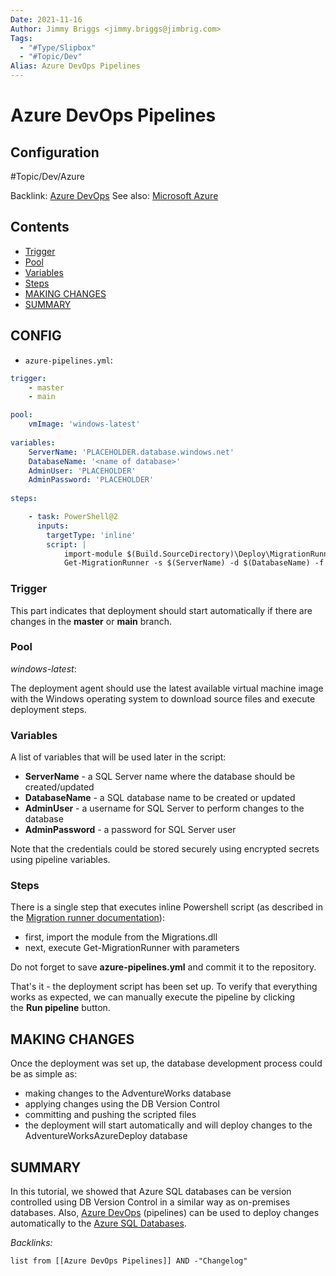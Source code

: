 ```yaml
---
Date: 2021-11-16
Author: Jimmy Briggs <jimmy.briggs@jimbrig.com>
Tags:
  - "#Type/Slipbox"
  - "#Topic/Dev"
Alias: Azure DevOps Pipelines
---
```


# Azure DevOps Pipelines

## Configuration

\#Topic/Dev/Azure

Backlink: [Azure DevOps](Azure%20DevOps.md)
See also: [Microsoft Azure](Microsoft%20Azure.md)

## Contents

* [Trigger](Azure%20DevOps%20Pipelines.md#trigger)
* [Pool](Azure%20DevOps%20Pipelines.md#pool)
* [Variables](Azure%20DevOps%20Pipelines.md#variables)
* [Steps](Azure%20DevOps%20Pipelines.md#steps)
* [MAKING CHANGES](Azure%20DevOps%20Pipelines.md#making-changes)
* [SUMMARY](Azure%20DevOps%20Pipelines.md#summary)

## CONFIG

* `azure-pipelines.yml`:

````yaml
trigger:
	- master
	- main

pool:
	vmImage: 'windows-latest'
	
variables:
	ServerName: 'PLACEHOLDER.database.windows.net'
	DatabaseName: '<name of database>'
	AdminUser: 'PLACEHOLDER'
	AdminPassword: 'PLACEHOLDER'
	
steps:

	- task: PowerShell@2
	  inputs:
	  	targetType: 'inline'
		script: |
			import-module $(Build.SourceDirectory)\Deploy\MigrationRunner\Migration.dll
			Get-MigrationRunner -s $(ServerName) -d $(DatabaseName) -f $(Build.SourcesDirectory)\Sources\Migrations -u $(AdminUser) -p $(AdminPassword)
````

### Trigger

This part indicates that deployment should start automatically if there are changes in the **master** or **main** branch.

### Pool

*windows-latest*:

The deployment agent should use the latest available virtual machine image with the Windows operating system to download source files and execute deployment steps.

### Variables

A list of variables that will be used later in the script:

* **ServerName** - a SQL Server name where the database should be created/updated
* **DatabaseName** - a SQL database name to be created or updated
* **AdminUser** - a username for SQL Server to perform changes to the database
* **AdminPassword** - a password for SQL Server user

Note that the credentials could be stored securely using encrypted secrets using pipeline variables.

### Steps

There is a single step that executes inline Powershell script (as described in the [Migration runner documentation](https://dbversioncontrol.com/pages/migration-runner)):

* first, import the module from the Migrations.dll
* next, execute Get-MigrationRunner with parameters 

Do not forget to save **azure-pipelines.yml** and commit it to the repository.

That's it - the deployment script has been set up. To verify that everything works as expected, we can manually execute the pipeline by clicking the **Run pipeline** button.

## MAKING CHANGES

Once the deployment was set up, the database development process could be as simple as:

* making changes to the AdventureWorks database
* applying changes using the DB Version Control
* committing and pushing the scripted files
* the deployment will start automatically and will deploy changes to the AdventureWorksAzureDeploy database

## SUMMARY

In this tutorial, we showed that Azure SQL databases can be version controlled using DB Version Control in a similar way as on-premises databases. Also, [Azure DevOps](Azure%20DevOps.md) (pipelines) can be used to deploy changes automatically to the [Azure SQL Databases](Azure%20SQL%20Databases.md).

*Backlinks:*

````dataview
list from [[Azure DevOps Pipelines]] AND -"Changelog"
````
